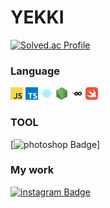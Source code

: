 # YEKKI 

[![Solved.ac Profile](http://mazassumnida.wtf/api/v2/generate_badge?boj=cyc6264)](https://solved.ac/cyc6264/)  


### Language
<code><img height="20" src="https://raw.githubusercontent.com/github/explore/80688e429a7d4ef2fca1e82350fe8e3517d3494d/topics/javascript/javascript.png"></code>
<code><img height="20" src="https://raw.githubusercontent.com/github/explore/80688e429a7d4ef2fca1e82350fe8e3517d3494d/topics/typescript/typescript.png"></code>
<code><img height="20" src="https://raw.githubusercontent.com/github/explore/80688e429a7d4ef2fca1e82350fe8e3517d3494d/topics/react/react.png"></code>
<code><img height="20" src="https://raw.githubusercontent.com/github/explore/80688e429a7d4ef2fca1e82350fe8e3517d3494d/topics/nodejs/nodejs.png"></code>
<code><img height="20" src="https://raw.githubusercontent.com/github/explore/80688e429a7d4ef2fca1e82350fe8e3517d3494d/topics/go/go.png"></code>
<code><img height="20" src="https://raw.githubusercontent.com/github/explore/80688e429a7d4ef2fca1e82350fe8e3517d3494d/topics/swift/swift.png"></code>

### TOOL
[![photoshop Badge](https://img.shields.io/badge/photoshop-D14836?style=flat&logo=Adobe%20Photoshop&logoColor=#31A8FF)]


### My work
[![instagram Badge](https://img.shields.io/badge/Instagram-D14836?style=flat&logo=Instagram&logoColor=white)](https://www.instagram.com/yekki_work)
